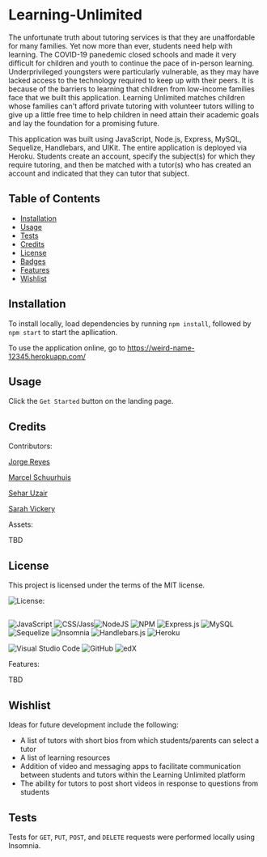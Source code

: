 # Learning-Unlimited

The unfortunate truth about tutoring services is that they are unaffordable for many families. Yet now more than ever, students need help with learning. The COVID-19 panedemic closed schools and made it very difficult for children and youth to continue the pace of in-person learning. Underprivileged youngsters were particularly vulnerable, as they may have lacked access to the technology required to keep up with their peers. It is because of the barriers to learning that children from low-income families face that we built this application. Learning Unlimited matches children whose families can't afford private tutoring with volunteer tutors willing to give up a little free time to help children in need attain their academic goals and lay the foundation for a promising future.

This application was built using JavaScript, Node.js, Express, MySQL, Sequelize, Handlebars, and UIKit. The entire application is deployed via Heroku. Students create an account, specify the subject(s) for which they require tutoring, and then be matched with a tutor(s) who has created an account and indicated that they can tutor that subject. 

<insert screenshot of main page here>

## Table of Contents
* [Installation](#installation)
* [Usage](#usage)
* [Tests](#tests)
* [Credits](#credits)
* [License](#license)
* [Badges](#badges)
* [Features](#features)
* [Wishlist](#wishlist)
 
## Installation
  
To install locally, load dependencies by running `npm install`, followed by `npm start` to start the apllication.

To use the application online, go to https://weird-name-12345.herokuapp.com/


## Usage

Click the `Get Started` button on the landing page.


## Credits

Contributors:

[Jorge Reyes](https://github.com/JorgeReyes115)

[Marcel Schuurhuis](https://github.com/MSchuur)

[Sehar Uzair](https://github.com/calligraphist)
  
[Sarah Vickery](https://github.com/mathminx)



Assets:

TBD

 ## License

 This project is licensed under the terms of the MIT license.

 ![License: ](https://img.shields.io/badge/License-MIT-blueviolet.svg)

##
![JavaScript](https://img.shields.io/badge/javascript-%23323330.svg?style=for-the-badge&logo=javascript&logoColor=%23F7DF1E)  ![CSS/Jass](https://img.shields.io/badge/css-%231572B6.svg?style=for-the-badge&logo=css&logoColor=white)![NodeJS](https://img.shields.io/badge/node.js-6DA55F?style=for-the-badge&logo=node.js&logoColor=white)  ![NPM](https://img.shields.io/badge/NPM-%23CB3837.svg?style=for-the-badge&logo=npm&logoColor=white)  ![Express.js](https://img.shields.io/badge/express.js-%23404d59.svg?style=for-the-badge&logo=express&logoColor=%2361DAFB)  ![MySQL](https://img.shields.io/badge/mysql-%2300f.svg?style=for-the-badge&logo=mysql&logoColor=white)  ![Sequelize](https://img.shields.io/badge/Sequelize-52B0E7?style=for-the-badge&logo=Sequelize&logoColor=white)  ![Insomnia](https://img.shields.io/badge/Insomnia-black?style=for-the-badge&logo=insomnia&logoColor=5849BE)  	![Handlebars.js](https://a11ybadges.com/badge?logo=handlebarsdotjs)  ![Heroku](https://img.shields.io/badge/heroku-%23430098.svg?style=for-the-badge&logo=heroku&logoColor=white)
  
![Visual Studio Code](https://img.shields.io/badge/Visual%20Studio%20Code-0078d7.svg?style=for-the-badge&logo=visual-studio-code&logoColor=white) ![GitHub](https://img.shields.io/badge/github-%23121011.svg?style=for-the-badge&logo=github&logoColor=white)  ![edX](https://img.shields.io/badge/edX-%2302262B.svg?style=for-the-badge&logo=edX&logoColor=white)

Features:

TBD

## Wishlist

Ideas for future development include the following:

  - A list of tutors with short bios from which students/parents can select a tutor
  - A list of learning resources
  - Addition of video and messaging apps to facilitate communication between students and tutors within the Learning Unlimited platform
  - The ability for tutors to post short videos in response to questions from students
  
## Tests

Tests for `GET`, `PUT`, `POST`, and `DELETE` requests were performed locally using Insomnia.
